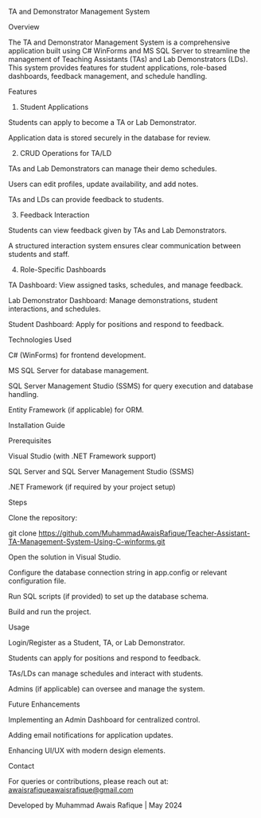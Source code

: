 TA and Demonstrator Management System

Overview

The TA and Demonstrator Management System is a comprehensive application built using C# WinForms and MS SQL Server to streamline the management of Teaching Assistants (TAs) and Lab Demonstrators (LDs). This system provides features for student applications, role-based dashboards, feedback management, and schedule handling.

Features

1. Student Applications

Students can apply to become a TA or Lab Demonstrator.

Application data is stored securely in the database for review.

2. CRUD Operations for TA/LD

TAs and Lab Demonstrators can manage their demo schedules.

Users can edit profiles, update availability, and add notes.

TAs and LDs can provide feedback to students.

3. Feedback Interaction

Students can view feedback given by TAs and Lab Demonstrators.

A structured interaction system ensures clear communication between students and staff.

4. Role-Specific Dashboards

TA Dashboard: View assigned tasks, schedules, and manage feedback.

Lab Demonstrator Dashboard: Manage demonstrations, student interactions, and schedules.

Student Dashboard: Apply for positions and respond to feedback.

Technologies Used

C# (WinForms) for frontend development.

MS SQL Server for database management.

SQL Server Management Studio (SSMS) for query execution and database handling.

Entity Framework (if applicable) for ORM.

Installation Guide

Prerequisites

Visual Studio (with .NET Framework support)

SQL Server and SQL Server Management Studio (SSMS)

.NET Framework (if required by your project setup)

Steps

Clone the repository:

git clone https://github.com/MuhammadAwaisRafique/Teacher-Assistant-TA-Management-System-Using-C-winforms.git 

Open the solution in Visual Studio.

Configure the database connection string in app.config or relevant configuration file.

Run SQL scripts (if provided) to set up the database schema.

Build and run the project.

Usage

Login/Register as a Student, TA, or Lab Demonstrator.

Students can apply for positions and respond to feedback.

TAs/LDs can manage schedules and interact with students.

Admins (if applicable) can oversee and manage the system.

Future Enhancements

Implementing an Admin Dashboard for centralized control.

Adding email notifications for application updates.

Enhancing UI/UX with modern design elements.

Contact

For queries or contributions, please reach out at: awaisrafiqueawaisrafique@gmail.com

Developed by Muhammad Awais Rafique | May 2024

